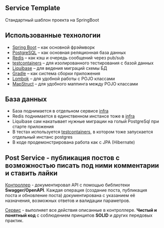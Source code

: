 ## Service Template

Стандартный шаблон проекта на SpringBoot

## Использованные технологии

* [Spring Boot](https://spring.io/projects/spring-boot) – как основной фрэймворк
* [PostgreSQL](https://www.postgresql.org/) – как основная реляционная база данных
* [Redis](https://redis.io/) – как кэш и очередь сообщений через pub/sub
* [testcontainers](https://testcontainers.com/) – для изолированного тестирования с базой данных
* [Liquibase](https://www.liquibase.org/) – для ведения миграций схемы БД
* [Gradle](https://gradle.org/) – как система сборки приложения
* [Lombok](https://projectlombok.org/) – для удобной работы с POJO классами
* [MapStruct](https://mapstruct.org/) – для удобного маппинга между POJO классами

## База данных

* База поднимается в отдельном сервисе [infra](../infra)
* Redis поднимается в единственном инстансе тоже в [infra](../infra)
* Liquibase сам накатывает нужные миграции на голый PostgreSql при старте приложения
* В тестах используется [testcontainers](https://testcontainers.com/), в котором тоже запускается отдельный инстанс
  postgres
* В коде продемонстрирована работа как с JPA (Hibernate)

## Post Service - публикация постов с возможностью писать под ними комментарии и ставить лайки
[Контроллер](https://github.com/Ikhsanov-Nail-95/post_service/blob/main/src/main/java/faang/school/postservice/controller/PostController.java) - документировал API с помощью библиотеки **Swagger/OpenAPI**. Каждая операция (создание поста, публикация поста и обновление поста) документирована с указанием её назначения, возможных ответов и валидации параметров. 

[Сервис](https://github.com/Ikhsanov-Nail-95/post_service/blob/main/src/main/java/faang/school/postservice/service/PostService.java) - выполняет все действия описанные в контроллере. **Чистый и понятный код** с соблюдением принципов **SOLID** и других передовых практик.
